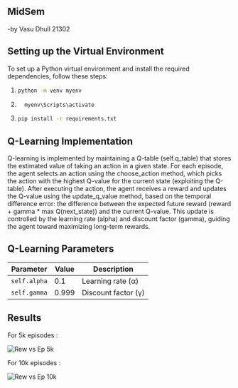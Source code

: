 ## MidSem
-by Vasu Dhull 21302
## Setting up the Virtual Environment

To set up a Python virtual environment and install the required dependencies, follow these steps:

1. ```bash
   python -m venv myenv
   ```

2. ```bash
     myenv\Scripts\activate
     ```

3. ```bash
   pip install -r requirements.txt
   ```

## Q-Learning Implementation
Q-learning is implemented by maintaining a Q-table (self.q_table) that stores the estimated value of taking an action in a given state. For each episode, the agent selects an action using the choose_action method, which picks the action with the highest Q-value for the current state (exploiting the Q-table). After executing the action, the agent receives a reward and updates the Q-value using the update_q_value method, based on the temporal difference error: the difference between the expected future reward (reward + gamma * max Q(next_state)) and the current Q-value. This update is controlled by the learning rate (alpha) and discount factor (gamma), guiding the agent toward maximizing long-term rewards.

## Q-Learning Parameters

| Parameter     | Value  | Description              |
|---------------|--------|--------------------------|
| `self.alpha`  | 0.1    | Learning rate (α)         |
| `self.gamma`  | 0.999  | Discount factor (γ)       |

## Results
For 5k episodes :

![Rew vs Ep 5k](https://github.com/user-attachments/assets/a39620c8-443b-426e-ae8d-5f49504e206e)

For 10k episodes :

![Rew vs Ep 10k](https://github.com/user-attachments/assets/80518589-c9f4-4406-b8bb-79cc34dae849)



